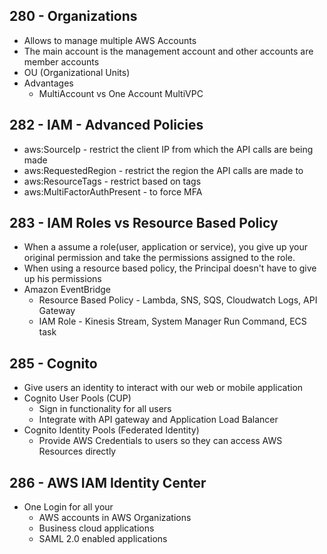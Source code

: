 ## 280 - Organizations

- Allows to manage multiple AWS Accounts
- The main account is the management account and other accounts are member accounts
- OU (Organizational Units)
- Advantages
  - MultiAccount vs One Account MultiVPC

## 282 - IAM - Advanced Policies

- aws:SourceIp - restrict the client IP from which the API calls are being made
- aws:RequestedRegion - restrict the region the API calls are made to
- aws:ResourceTags - restrict based on tags
- aws:MultiFactorAuthPresent - to force MFA

## 283 - IAM Roles vs Resource Based Policy

- When a assume a role(user, application or service), you give up your original permission and take the permissions assigned to the role.
- When using a resource based policy, the Principal doesn't have to give up his permissions
- Amazon EventBridge
  - Resource Based Policy - Lambda, SNS, SQS, Cloudwatch Logs, API Gateway
  - IAM Role - Kinesis Stream, System Manager Run Command, ECS task

## 285 - Cognito

- Give users an identity to interact with our web or mobile application
- Cognito User Pools (CUP)
  - Sign in functionality for all users
  - Integrate with API gateway and Application Load Balancer
- Cognito Identity Pools (Federated Identity)
  - Provide AWS Credentials to users so they can access AWS Resources directly

## 286 - AWS IAM Identity Center

- One Login for all your
  - AWS accounts in AWS Organizations
  - Business cloud applications
  - SAML 2.0 enabled applications
